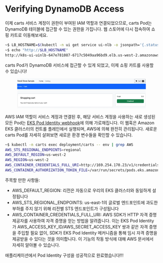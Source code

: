 # Verifying DynamoDB Access

이제 carts 서비스 계정이 권한이 부여된 IAM 역할과 연결되었으므로, carts Pod는 DynamoDB 테이블에 접근할 수 있는 권한을 가집니다. 웹 스토어에 다시 접속하여 쇼핑 카트로 이동해보세요.

```bash
~$ LB_HOSTNAME=$(kubectl -n ui get service ui-nlb -o jsonpath='{.status.loadBalancer.ingress[*].hostname}{"\n"}')
~$ echo "http://$LB_HOSTNAME"
http://k8s-ui-uinlb-647e781087-6717c5049aa96bd9.elb.us-west-2.amazonaws.com
```

carts Pod가 DynamoDB 서비스에 접근할 수 있게 되었고, 이제 쇼핑 카트를 사용할 수 있습니다!

<figure><img src="../../.gitbook/assets/image (13) (1).png" alt=""><figcaption></figcaption></figure>

AWS IAM 역할이 서비스 계정과 연결된 후, 해당 서비스 계정을 사용하는 새로 생성된 모든 Pod는 [EKS Pod Identity webhook](https://github.com/aws/amazon-eks-pod-identity-webhook)에 의해 가로채집니다. 이 웹훅은 Amazon EKS 클러스터의 컨트롤 플레인에서 실행되며, AWS에 의해 완전히 관리됩니다. 새로운 carts Pod를 자세히 살펴보면 새로운 환경 변수들을 확인할 수 있습니다.

```bash
~$ kubectl -n carts exec deployment/carts -- env | grep AWS
AWS_STS_REGIONAL_ENDPOINTS=regional
AWS_DEFAULT_REGION=us-west-2
AWS_REGION=us-west-2
AWS_CONTAINER_CREDENTIALS_FULL_URI=http://169.254.170.23/v1/credentials
AWS_CONTAINER_AUTHORIZATION_TOKEN_FILE=/var/run/secrets/pods.eks.amazonaws.com/serviceaccount/eks-pod-identity-token
```

주목할 만한 사항들:

* AWS\_DEFAULT\_REGION: 리전은 자동으로 우리의 EKS 클러스터와 동일하게 설정됩니다
* AWS\_STS\_REGIONAL\_ENDPOINTS: us-east-1의 글로벌 엔드포인트에 과도한 부하를 주지 않기 위해 리전별 STS 엔드포인트가 구성됩니다
* AWS\_CONTAINER\_CREDENTIALS\_FULL\_URI: AWS SDK가 HTTP 자격 증명 제공자를 사용하여 자격 증명을 얻는 방법을 알려줍니다. 이는 EKS Pod Identity가 AWS\_ACCESS\_KEY\_ID/AWS\_SECRET\_ACCESS\_KEY 쌍과 같은 자격 증명을 주입할 필요 없이, SDK가 EKS Pod Identity 메커니즘을 통해 임시 자격 증명을 제공받을 수 있다는 것을 의미합니다. 이 기능의 작동 방식에 대해 AWS 문서에서 자세히 알아볼 수 있습니다.

애플리케이션에서 Pod Identity 구성을 성공적으로 완료했습니다!!!

